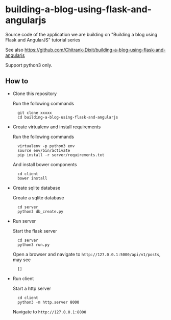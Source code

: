 # building-a-blog-using-flask-and-angularjs

Source code of the application we are building on "Building a blog using Flask and AngularJS" tutorial series

See also https://github.com/Chitrank-Dixit/building-a-blog-using-flask-and-angularjs

Support python3 only.

## How to

* Clone this repository

    Run the following commands

        git clone xxxxx
        cd building-a-blog-using-flask-and-angularjs

* Create virtualenv and install requirements

    Run the following commands

        virtualenv -p python3 env
        source env/bin/activate
        pip install -r server/requirements.txt

    And install bower components

        cd client
        bower install

* Create sqlite database

    Create a sqlite database

        cd server
        python3 db_create.py

* Run server

    Start the flask server

        cd server
        python3 run.py

    Open a browser and navigate to `http://127.0.0.1:5000/api/v1/posts`, may see

        []

* Run client

    Start a http server

        cd client
        python3 -m http.server 8000

    Navigate to `http://127.0.0.1:8000`

